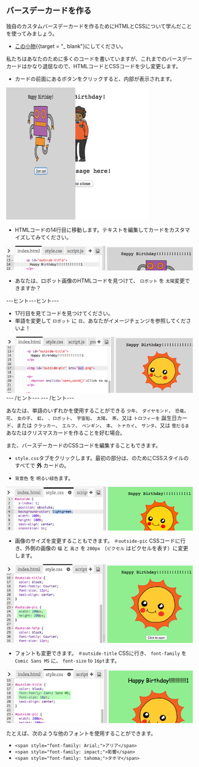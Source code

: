 ## バースデーカードを作る

独自のカスタムバースデーカードを作るためにHTMLとCSSについて学んだことを使ってみましょう。

+ [この小物](http://jumpto.cc/web-card){{target = "_ blank"}にしてください。

私たちはあなたのために多くのコードを書いていますが、これまでのバースデーカードはかなり退屈なので、HTMLコードとCSSコードを少し変更します。

+ カードの前面にあるボタンをクリックすると、内部が表示されます。

![スクリーンショット](images/birthday-click.png)

+ HTMLコードの14行目に移動します。テキストを編集してカードをカスタマイズしてみてください。

![スクリーンショット](images/birthday-card-html.png)

+ あなたは、ロボット画像のHTMLコードを見つけて、 `ロボット` を `太陽`変更できますか？

\---ヒント\---ヒント\---

+ 17行目を見てコードを見つけてください。
+ 単語を変更して `ロボット` に `日`、あなたがイメージチェンジを参照してくださいよ！

![スクリーンショット](images/birthday-card-sun.png) \--- /ヒント\--- \--- /ヒント\---

あなたは、単語のいずれかを使用することができる `少年`、 `ダイヤモンド`、 `恐竜`、 `花`、 `女の子`、 `虹`、 `、ロボット`、 `宇宙船`、 `太陽`、 `茶`、又は `トロフィーを` 誕生日カード、または `クラッカー`、 `エルフ`、 `ペンギン`、 `本`、 `トナカイ`、 `サンタ`、又は `雪だるま` あなたはクリスマスカードを作ることを好む場合。

また、バースデーカードのCSSコードを編集することもできます。

+ `style.css`タブをクリックします。最初の部分は、のためにCSSスタイルのすべてで **外** カードの。

+ `背景色` を `明るい緑色`ます。

![スクリーンショット](images/birthday-card-outside.png)

+ 画像のサイズを変更することもできます。 `＃outside-pic` CSSコードに行き、外側の画像の `幅` と `高さ` を `200px` （`ピクセル` はピクセルを表す）に変更します。

![スクリーンショット](images/birthday-card-size.png)

+ フォントも変更できます。 `＃outside-title` CSSに行き、 `font-family` を `Comic Sans MS` に、 `font-size` to `16pt`ます。

![スクリーンショット](images/birthday-card-font.png)

たとえば、次のような他のフォントを使用することができます。

+ `<span style="font-family: Arial;">アリア</span>`
+ `<span style="font-family: impact;">影響</span>`
+ `<span style="font-family: tahoma;">タホマ</span>`